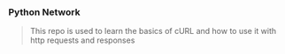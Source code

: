 ### Python Network
> This repo is used to learn the basics of cURL and how to use it with http requests and responses
